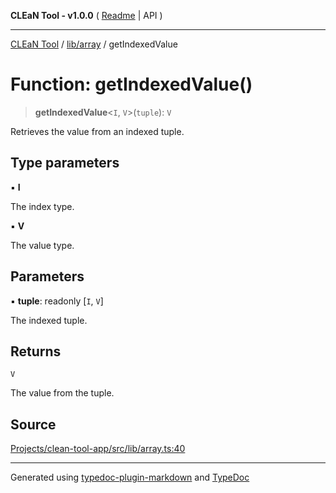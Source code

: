 **CLEaN Tool - v1.0.0** ( [Readme](../../../README.md) \| API )

***

[CLEaN Tool](../../../modules.md) / [lib/array](../README.md) / getIndexedValue

# Function: getIndexedValue()

> **getIndexedValue**\<`I`, `V`\>(`tuple`): `V`

Retrieves the value from an indexed tuple.

## Type parameters

▪ **I**

The index type.

▪ **V**

The value type.

## Parameters

▪ **tuple**: readonly [`I`, `V`]

The indexed tuple.

## Returns

`V`

The value from the tuple.

## Source

[Projects/clean-tool-app/src/lib/array.ts:40](https://github.com/yuckyh/clean-tool-app/)

***

Generated using [typedoc-plugin-markdown](https://www.npmjs.com/package/typedoc-plugin-markdown) and [TypeDoc](https://typedoc.org/)
